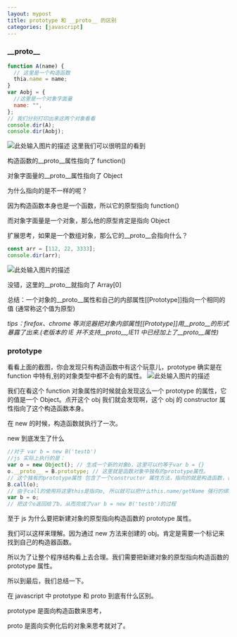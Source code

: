 ```yaml
---
layout: mypost
title: prototype 和 __proto__ 的区别
categories: [javascript]
---
```


### \_\_proto\_\_

```javascript
function A(name) {
  // 这里是一个构造函数
  thia.name = name;
}
var Aobj = {
  //这里是一个对象字面量
  name: "",
};
// 我们分别打印出来这两个对象看看
console.dir(A);
console.dir(Aobj);
```

![此处输入图片的描述][1]
这里我们可以很明显的看到

构造函数的\_\_proto\_\_属性指向了 function()

对象字面量的\_\_proto\_\_属性指向了 Object

为什么指向的是不一样的呢？

因为构造函数本身也是一个函数，所以它的原型指向 function()

而对象字面量是一个对象，那么他的原型肯定是指向 Object

扩展思考，如果是一个数组对象，那么它的\_\_proto\_\_会指向什么？

```javascript
const arr = [112, 22, 3333];
console.dir(arr);
```

![此处输入图片的描述][2]

没错，这里的\_\_proto\_\_就指向了 Array[0]

总结：一个对象的\_\_proto\_\_属性和自己的内部属性[[Prototype]]指向一个相同的值 (通常称这个值为原型)

_tips：firefox、chrome 等浏览器把对象内部属性[[Prototype]]用\_\_proto\_\_的形式暴露了出来.(老版本的 IE 并不支持\_\_proto\_\_,IE11 中已经加上了\_\_proto\_\_属性)_

### prototype

看看上面的截图，你会发现只有构造函数中有这个玩意儿，prototype 确实是在 function 中特有,别的对象类型中都不会有的属性。
![此处输入图片的描述][3]

我们在看这个 function 对象属性的时候就会发现这么一个 prototype 的属性，它的值是一个 Object。点开这个 obj 我们就会发现啊，这个 obj 的 constructor 属性指向了这个构造函数本身。

在 new 的时候，构造函数就执行了一次。

new 到底发生了什么

```javascript
//对于 var b = new B('testb')
//js 实际上执行的是：
var o = new Object(); // 生成一个新的对象b，这里可以约等于var b = {}
o.__proto__ = B.prototype; // 这里就是函数对象中独有的prototype属性。
// 这个独有的prototype属性 包含了一个constructor 属性方法，指向的就是构造函数，也就是这里的function B(name){}
B.call(o);
// 由于call的使用将这里this是指向o, 所以就可以把什么this.name/getName 强行的绑定到o上。同时，需要注意的一点是， 这里的构造函数执行一遍，只不过是将 this指向的属性和方法，都强行的给新创建的这个o对象绑定了一遍。
var b = o;
// 把这个o返回给了b。从而完成了var b = new B('testb')的过程
```

至于 js 为什么要把新建对象的原型指向构造函数的 prototype 属性。

我们可以这样来理解。因为通过 new 方法来创建的 obj。肯定是需要一个标记来找到自己的构造器函数。

所以为了让整个程序结构看上去合理。我们需要把新建对象的原型指向构造函数的 prototype 属性。

所以到最后，我们总结一下。

在 javascript 中 prototype 和 proto 到底有什么区别。

prototype 是面向构造函数来思考，

proto 是面向实例化后的对象来思考就对了。

[1]: 01.png
[2]: 02.png
[3]: 03.png
